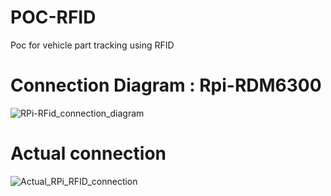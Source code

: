 # POC-RFID

Poc for vehicle part tracking using RFID

# Connection Diagram : Rpi-RDM6300

![RPi-RFid_connection_diagram](https://user-images.githubusercontent.com/48473708/155014921-8131f04d-3178-4006-948b-69c2e367b22f.jpg)

# Actual connection

![Actual_RPi_RFID_connection](https://user-images.githubusercontent.com/48473708/155014954-421bdb75-4086-4f12-9aa5-d526e2003573.jpg)

